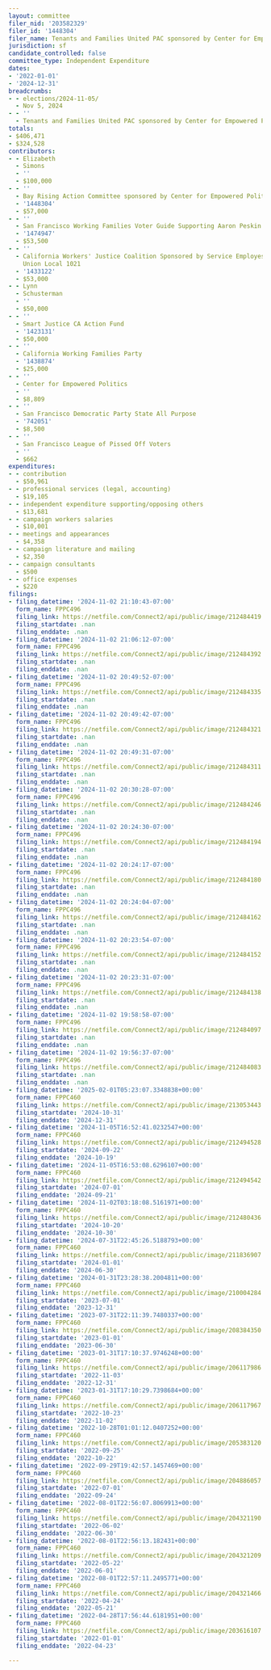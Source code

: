 ```yaml
---
layout: committee
filer_nid: '203582329'
filer_id: '1448304'
filer_name: Tenants and Families United PAC sponsored by Center for Empowered Politics
jurisdiction: sf
candidate_controlled: false
committee_type: Independent Expenditure
dates:
- '2022-01-01'
- '2024-12-31'
breadcrumbs:
- - elections/2024-11-05/
  - Nov 5, 2024
- - ''
  - Tenants and Families United PAC sponsored by Center for Empowered Politics
totals:
- $406,471
- $324,528
contributors:
- - Elizabeth
  - Simons
  - ''
  - $100,000
- - ''
  - Bay Rising Action Committee sponsored by Center for Empowered Politics
  - '1448304'
  - $57,000
- - ''
  - San Francisco Working Families Voter Guide Supporting Aaron Peskin for Mayor
  - '1474947'
  - $53,500
- - ''
  - California Workers' Justice Coalition Sponsored by Service Employess International
    Union Local 1021
  - '1433122'
  - $53,000
- - Lynn
  - Schusterman
  - ''
  - $50,000
- - ''
  - Smart Justice CA Action Fund
  - '1423131'
  - $50,000
- - ''
  - California Working Families Party
  - '1438874'
  - $25,000
- - ''
  - Center for Empowered Politics
  - ''
  - $8,809
- - ''
  - San Francisco Democratic Party State All Purpose
  - '742051'
  - $8,500
- - ''
  - San Francisco League of Pissed Off Voters
  - ''
  - $662
expenditures:
- - contribution
  - $50,961
- - professional services (legal, accounting)
  - $19,105
- - independent expenditure supporting/opposing others
  - $13,681
- - campaign workers salaries
  - $10,001
- - meetings and appearances
  - $4,358
- - campaign literature and mailing
  - $2,350
- - campaign consultants
  - $500
- - office expenses
  - $220
filings:
- filing_datetime: '2024-11-02 21:10:43-07:00'
  form_name: FPPC496
  filing_link: https://netfile.com/Connect2/api/public/image/212484419
  filing_startdate: .nan
  filing_enddate: .nan
- filing_datetime: '2024-11-02 21:06:12-07:00'
  form_name: FPPC496
  filing_link: https://netfile.com/Connect2/api/public/image/212484392
  filing_startdate: .nan
  filing_enddate: .nan
- filing_datetime: '2024-11-02 20:49:52-07:00'
  form_name: FPPC496
  filing_link: https://netfile.com/Connect2/api/public/image/212484335
  filing_startdate: .nan
  filing_enddate: .nan
- filing_datetime: '2024-11-02 20:49:42-07:00'
  form_name: FPPC496
  filing_link: https://netfile.com/Connect2/api/public/image/212484321
  filing_startdate: .nan
  filing_enddate: .nan
- filing_datetime: '2024-11-02 20:49:31-07:00'
  form_name: FPPC496
  filing_link: https://netfile.com/Connect2/api/public/image/212484311
  filing_startdate: .nan
  filing_enddate: .nan
- filing_datetime: '2024-11-02 20:30:28-07:00'
  form_name: FPPC496
  filing_link: https://netfile.com/Connect2/api/public/image/212484246
  filing_startdate: .nan
  filing_enddate: .nan
- filing_datetime: '2024-11-02 20:24:30-07:00'
  form_name: FPPC496
  filing_link: https://netfile.com/Connect2/api/public/image/212484194
  filing_startdate: .nan
  filing_enddate: .nan
- filing_datetime: '2024-11-02 20:24:17-07:00'
  form_name: FPPC496
  filing_link: https://netfile.com/Connect2/api/public/image/212484180
  filing_startdate: .nan
  filing_enddate: .nan
- filing_datetime: '2024-11-02 20:24:04-07:00'
  form_name: FPPC496
  filing_link: https://netfile.com/Connect2/api/public/image/212484162
  filing_startdate: .nan
  filing_enddate: .nan
- filing_datetime: '2024-11-02 20:23:54-07:00'
  form_name: FPPC496
  filing_link: https://netfile.com/Connect2/api/public/image/212484152
  filing_startdate: .nan
  filing_enddate: .nan
- filing_datetime: '2024-11-02 20:23:31-07:00'
  form_name: FPPC496
  filing_link: https://netfile.com/Connect2/api/public/image/212484138
  filing_startdate: .nan
  filing_enddate: .nan
- filing_datetime: '2024-11-02 19:58:58-07:00'
  form_name: FPPC496
  filing_link: https://netfile.com/Connect2/api/public/image/212484097
  filing_startdate: .nan
  filing_enddate: .nan
- filing_datetime: '2024-11-02 19:56:37-07:00'
  form_name: FPPC496
  filing_link: https://netfile.com/Connect2/api/public/image/212484083
  filing_startdate: .nan
  filing_enddate: .nan
- filing_datetime: '2025-02-01T05:23:07.3348838+00:00'
  form_name: FPPC460
  filing_link: https://netfile.com/Connect2/api/public/image/213053443
  filing_startdate: '2024-10-31'
  filing_enddate: '2024-12-31'
- filing_datetime: '2024-11-05T16:52:41.0232547+00:00'
  form_name: FPPC460
  filing_link: https://netfile.com/Connect2/api/public/image/212494528
  filing_startdate: '2024-09-22'
  filing_enddate: '2024-10-19'
- filing_datetime: '2024-11-05T16:53:08.6296107+00:00'
  form_name: FPPC460
  filing_link: https://netfile.com/Connect2/api/public/image/212494542
  filing_startdate: '2024-07-01'
  filing_enddate: '2024-09-21'
- filing_datetime: '2024-11-02T03:18:08.5161971+00:00'
  form_name: FPPC460
  filing_link: https://netfile.com/Connect2/api/public/image/212480436
  filing_startdate: '2024-10-20'
  filing_enddate: '2024-10-30'
- filing_datetime: '2024-07-31T22:45:26.5188793+00:00'
  form_name: FPPC460
  filing_link: https://netfile.com/Connect2/api/public/image/211836907
  filing_startdate: '2024-01-01'
  filing_enddate: '2024-06-30'
- filing_datetime: '2024-01-31T23:28:38.2004811+00:00'
  form_name: FPPC460
  filing_link: https://netfile.com/Connect2/api/public/image/210004284
  filing_startdate: '2023-07-01'
  filing_enddate: '2023-12-31'
- filing_datetime: '2023-07-31T22:11:39.7480337+00:00'
  form_name: FPPC460
  filing_link: https://netfile.com/Connect2/api/public/image/208384350
  filing_startdate: '2023-01-01'
  filing_enddate: '2023-06-30'
- filing_datetime: '2023-01-31T17:10:37.9746248+00:00'
  form_name: FPPC460
  filing_link: https://netfile.com/Connect2/api/public/image/206117986
  filing_startdate: '2022-11-03'
  filing_enddate: '2022-12-31'
- filing_datetime: '2023-01-31T17:10:29.7398684+00:00'
  form_name: FPPC460
  filing_link: https://netfile.com/Connect2/api/public/image/206117967
  filing_startdate: '2022-10-23'
  filing_enddate: '2022-11-02'
- filing_datetime: '2022-10-28T01:01:12.0407252+00:00'
  form_name: FPPC460
  filing_link: https://netfile.com/Connect2/api/public/image/205383120
  filing_startdate: '2022-09-25'
  filing_enddate: '2022-10-22'
- filing_datetime: '2022-09-29T19:42:57.1457469+00:00'
  form_name: FPPC460
  filing_link: https://netfile.com/Connect2/api/public/image/204886057
  filing_startdate: '2022-07-01'
  filing_enddate: '2022-09-24'
- filing_datetime: '2022-08-01T22:56:07.8069913+00:00'
  form_name: FPPC460
  filing_link: https://netfile.com/Connect2/api/public/image/204321190
  filing_startdate: '2022-06-02'
  filing_enddate: '2022-06-30'
- filing_datetime: '2022-08-01T22:56:13.182431+00:00'
  form_name: FPPC460
  filing_link: https://netfile.com/Connect2/api/public/image/204321209
  filing_startdate: '2022-05-22'
  filing_enddate: '2022-06-01'
- filing_datetime: '2022-08-01T22:57:11.2495771+00:00'
  form_name: FPPC460
  filing_link: https://netfile.com/Connect2/api/public/image/204321466
  filing_startdate: '2022-04-24'
  filing_enddate: '2022-05-21'
- filing_datetime: '2022-04-28T17:56:44.6181951+00:00'
  form_name: FPPC460
  filing_link: https://netfile.com/Connect2/api/public/image/203616107
  filing_startdate: '2022-01-01'
  filing_enddate: '2022-04-23'

---
```

